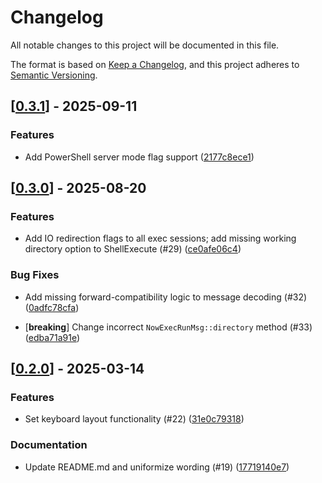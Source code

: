 # Changelog

All notable changes to this project will be documented in this file.

The format is based on [Keep a Changelog](https://keepachangelog.com/en/1.0.0/),
and this project adheres to [Semantic Versioning](https://semver.org/spec/v2.0.0.html).


## [[0.3.1](https://github.com/Devolutions/now-proto/compare/now-proto-pdu-v0.3.0...now-proto-pdu-v0.3.1)] - 2025-09-11

### <!-- 1 -->Features

- Add PowerShell server mode flag support ([2177c8ece1](https://github.com/Devolutions/now-proto/commit/2177c8ece131a9e82c545caa9a38769cb6b9267b)) 



## [[0.3.0](https://github.com/Devolutions/now-proto/compare/now-proto-pdu-v0.2.0...now-proto-pdu-v0.3.0)] - 2025-08-20

### <!-- 1 -->Features

- Add IO redirection flags to all exec sessions; add missing working directory option to ShellExecute (#29) ([ce0afe06c4](https://github.com/Devolutions/now-proto/commit/ce0afe06c4d1a9f1750eb0055034fd0b896db407)) 

### <!-- 4 -->Bug Fixes

- Add missing forward-compatibility logic to message decoding (#32) ([0adfc78cfa](https://github.com/Devolutions/now-proto/commit/0adfc78cfa350b3086f6444758d7a5da220c23e8)) 

- [**breaking**] Change incorrect `NowExecRunMsg::directory` method (#33) ([edba71a91e](https://github.com/Devolutions/now-proto/commit/edba71a91ec63735c0aeb3ae839fda3b570d0bc6)) 

## [[0.2.0](https://github.com/Devolutions/now-proto/compare/now-proto-pdu-v0.1.0...now-proto-pdu-v0.2.0)] - 2025-03-14

### <!-- 1 -->Features

- Set keyboard layout functionality (#22) ([31e0c79318](https://github.com/Devolutions/now-proto/commit/31e0c793186d558c0369fe188a2525b99911af30)) 

### <!-- 6 -->Documentation

- Update README.md and uniformize wording (#19) ([17719140e7](https://github.com/Devolutions/now-proto/commit/17719140e7b52b209cda9c17d0ef892cf006f723)) 

